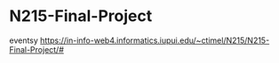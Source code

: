 # N215-Final-Project
 eventsy
 https://in-info-web4.informatics.iupui.edu/~ctimel/N215/N215-Final-Project/#
